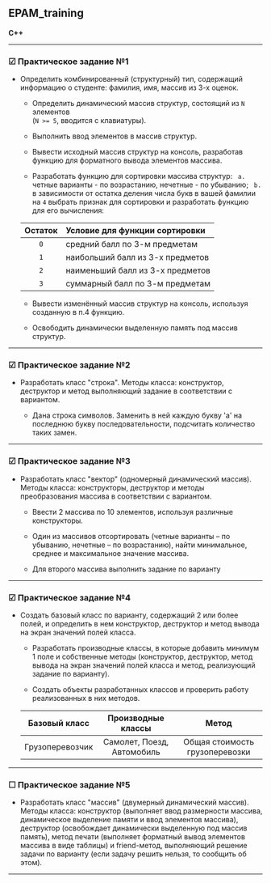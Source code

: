 ## EPAM_training
**C++**

***

### &#9745;  Практическое задание №1 

* Определить комбинированный (структурный) тип, содержащий информацию о студенте: фамилия, имя, массив из 3-х оценок.

    * Определить динамический массив структур, состоящий из `N` элементов  
(`N >= 5`, вводится с клавиатуры).

    * Выполнить ввод элементов в массив структур.

    * Вывести исходный массив структур на консоль, разработав функцию для форматного вывода элементов массива.

    * Разработать функцию для сортировки массива структур:
    ` a.` четные варианты - по возрастанию, нечетные - по убыванию;
    ` b.` в зависимости от остатка деления числа букв в вашей фамилии на `4` выбрать признак для сортировки и разработать функцию для его вычисления:

  | Остаток    | Условие для функции сортировки
  |:--------:  |:--------------------------------- |
  |  `0`       |  средний балл по 3-м предметам    |
  |  `1`       |  наибольший балл из 3-х предметов |
  |  `2`       |  наименьший балл из 3-х предметов |
  |  `3`       |  суммарный балл по 3-м предметам  |

    * Вывести изменённый массив структур на консоль, используя созданную в п.4 функцию. 

    * Освободить динамически выделенную память под массив структур.

***

### &#9745;  Практическое задание №2 

* Разработать класс "строка". Методы класса: конструктор, деструктор и метод выполняющий задание в соответствии с вариантом. 

    * Дана строка символов. Заменить в ней каждую букву 'а' на последнюю букву последовательности, подсчитать количество таких замен.

***

### &#9745;  Практическое задание №3 

* Разработать класс "вектор" (одномерный динамический массив). Методы класса: конструкторы, деструктор и методы преобразования массива в соответствии с вариантом. 

    * Ввести 2 массива по 10 элементов, используя различные конструкторы.

    * Один из массивов отсортировать (четные варианты – по убыванию, нечетные – по возрастанию), найти минимальное, среднее и максимальное значение массива. 

    * Для второго массива выполнить задание по варианту

***

### &#9745;  Практическое задание №4 

* Создать базовый класс по варианту, содержащий 2 или более полей, и определить в нем конструктор, деструктор и метод вывода на экран значений полей класса. 

    * Разработать производные классы, в которые добавить минимум 1 поле и собственные методы (конструктор, деструктор, метод вывода на экран значений полей класса и метод, реализующий задание по варианту). 

    * Создать объекты разработанных классов и проверить работу реализованных в них методов. 

  | Базовый класс        | Производные классы                    | Метод                           |
  |:------------------:  |:------------------------------------: |:------------------------------: |
  | Грузоперевозчик      | Самолет, Поезд, Автомобиль            | Общая стоимость грузоперевозки  |

***

### &#9744;  Практическое задание №5 

* Разработать класс "массив" (двумерный динамический массив). Методы класса: конструктор (выполняет ввод размерности массива, динамическое выделение памяти и ввод элементов массива), деструктор (освобождает динамически выделенную под массив память), метод печати (выполняет форматный вывод элементов массива в виде таблицы) и friend-метод, выполняющий решение задачи по варианту (если задачу решить нельзя, то сообщить об этом).

***

